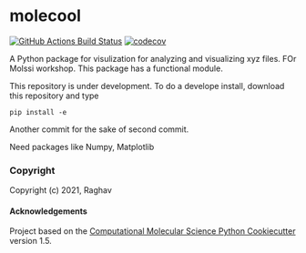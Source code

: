 molecool
==============================
[//]: # (Badges)
[![GitHub Actions Build Status](https://github.com/REPLACE_WITH_OWNER_ACCOUNT/molecool/workflows/CI/badge.svg)](https://github.com/REPLACE_WITH_OWNER_ACCOUNT/molecool/actions?query=workflow%3ACI)
[![codecov](https://codecov.io/gh/REPLACE_WITH_OWNER_ACCOUNT/molecool/branch/master/graph/badge.svg)](https://codecov.io/gh/REPLACE_WITH_OWNER_ACCOUNT/molecool/branch/master)


A Python package for visulization for analyzing and visualizing xyz files. FOr Molssi workshop. This package has a functional module.

This repository is under development. To do a develope install, download this repository and type

`pip install -e`

Another commit for the sake of second commit.

Need packages like Numpy, Matplotlib

### Copyright

Copyright (c) 2021, Raghav


#### Acknowledgements
 
Project based on the 
[Computational Molecular Science Python Cookiecutter](https://github.com/molssi/cookiecutter-cms) version 1.5.
